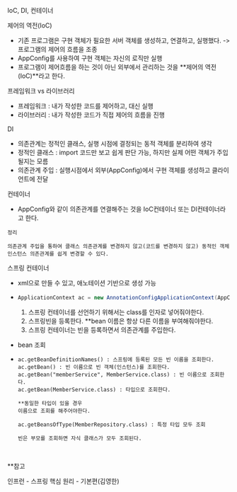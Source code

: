 

IoC, DI, 컨테이너

제어의 역전(IoC)

- 기존 프로그램은 구현 객체가 필요한 서버 객체를 생성하고, 연결하고, 실행했다. -> 프로그램의 제어의 흐름을 조종
- AppConfig를 사용하여 구현 객체는 자신의 로직만 실행
- 프로그램이 제어흐름을 하는 것이 아닌 외부에서 관리하는 것을 **제어의 역전(IoC)**라고 한다.

프레임워크 vs 라이브러리

- 프레임워크 : 내가 작성한 코드를 제어하고, 대신 실행
- 라이브러리 : 내가 작성한 코드가 직접 제어의 흐름을 진행

DI

- 의존관계는 정적인 클래스, 실행 시점에 결정되는 동적 객체를 분리하여 생각
- 정적인 클래스 : import 코드만 보고 쉽게 판단 가능, 하지만 실제 어떤 객체가 주입 될지는 모름
- 의존관계 주입 : 실행시점에서 외부(AppConfig)에서 구현 객체를  생성하고 클라이언트에 전달

컨테이너

- AppConfig와 같이 의존관계를 연결해주는 것을 IoC컨테이너 또는 DI컨테이너라고 한다.



```
정리

의존관계 주입을 통하여 클래스 의존관계를 변경하지 않고(코드를 변경하지 않고) 동적인 객체 인스턴스 의존관계를 쉽게 변경할 수 있다.
```



스프링 컨테이너

- xml으로 만들 수 있고, 애노테이션 기반으로 생성 가능

- ```java
  ApplicationContext ac = new AnnotationConfigApplicationContext(AppConfig.class);
  ```

  1. 스프링 컨테이너를 선언하기 위해서는 class를 인자로 넣어줘야한다.
  2. 스프링빈을 등록한다. **bean 이름은 항상 다른 이름을 부여해줘야한다.
  3. 스프링 컨테이너는 빈을 등록하면서 의존관계를 주입한다.

- bean 조회

- ```
  ac.getBeanDefinitionNames() : 스프링에 등록된 모든 빈 이름을 조회한다.
  ac.getBean() : 빈 이름으로 빈 객체(인스턴스)를 조회한다.
  ac.getBean("memberService", MemberService.class) : 빈 이름으로 조회한다.
  ac.getBean(MemberService.class) : 타입으로 조회한다.

  **동일한 타입이 있을 경우
  이름으로 조회를 해주어야한다.

  ac.getBeansOfType(MemberRepository.class) : 특정 타입 모두 조회

  빈은 부모를 조회하면 자식 클래스가 모두 조회된다.
  ```

  ​





**참고

인프런 - 스프링 핵심 원리 - 기본편(김영한)